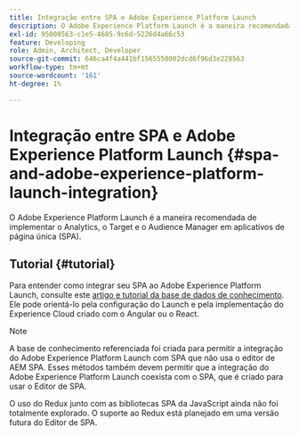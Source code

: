 ```yaml
---
title: Integração entre SPA e Adobe Experience Platform Launch
description: O Adobe Experience Platform Launch é a maneira recomendada de implementar o Analytics, o Target e o Audience Manager no SPA.
exl-id: 95008563-c1e5-4685-9c6d-5226d4a66c53
feature: Developing
role: Admin, Architect, Developer
source-git-commit: 646ca4f4a441bf1565558002dcd6f96d3e228563
workflow-type: tm+mt
source-wordcount: '161'
ht-degree: 1%

---
```


# Integração entre SPA e Adobe Experience Platform Launch {#spa-and-adobe-experience-platform-launch-integration}

O Adobe Experience Platform Launch é a maneira recomendada de implementar o Analytics, o Target e o Audience Manager em aplicativos de página única (SPA).

## Tutorial {#tutorial}

Para entender como integrar seu SPA ao Adobe Experience Platform Launch, consulte este [artigo e tutorial da base de dados de conhecimento](https://experienceleague.adobe.com/docs/experience-manager-learn/sites/spa-editor/spa-editor-framework-feature-video-use.html?lang=pt-BR). Ele pode orientá-lo pela configuração do Launch e pela implementação do Experience Cloud criado com o Angular ou o React.

>[!NOTE]
>
>A base de conhecimento referenciada foi criada para permitir a integração do Adobe Experience Platform Launch com SPA que não usa o editor de AEM SPA. Esses métodos também devem permitir que a integração do Adobe Experience Platform Launch coexista com o SPA, que é criado para usar o Editor de SPA.
>
>O uso do Redux junto com as bibliotecas SPA da JavaScript ainda não foi totalmente explorado. O suporte ao Redux está planejado em uma versão futura do Editor de SPA.
